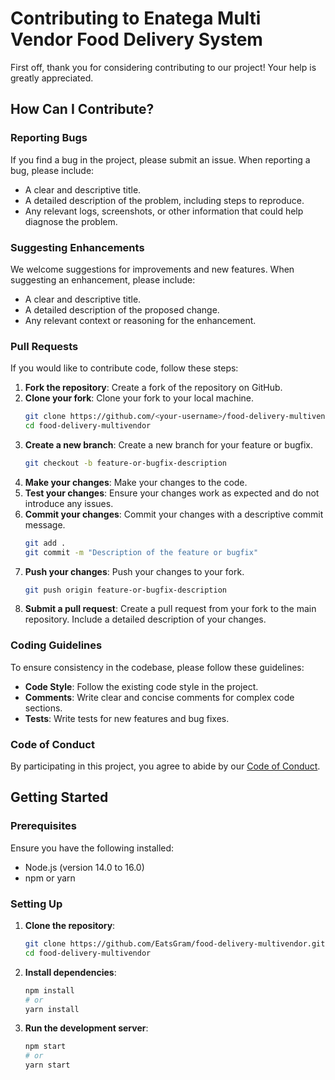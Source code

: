 # Contributing to Enatega Multi Vendor Food Delivery System

First off, thank you for considering contributing to our project! Your help is greatly appreciated.

## How Can I Contribute?

### Reporting Bugs

If you find a bug in the project, please submit an issue. When reporting a bug, please include:

-   A clear and descriptive title.
-   A detailed description of the problem, including steps to reproduce.
-   Any relevant logs, screenshots, or other information that could help diagnose the problem.

### Suggesting Enhancements

We welcome suggestions for improvements and new features. When suggesting an enhancement, please include:

-   A clear and descriptive title.
-   A detailed description of the proposed change.
-   Any relevant context or reasoning for the enhancement.

### Pull Requests

If you would like to contribute code, follow these steps:

1. **Fork the repository**: Create a fork of the repository on GitHub.
2. **Clone your fork**: Clone your fork to your local machine.
    ```bash
    git clone https://github.com/<your-username>/food-delivery-multivendor.git
    cd food-delivery-multivendor
    ```
3. **Create a new branch**: Create a new branch for your feature or bugfix.
    ```bash
    git checkout -b feature-or-bugfix-description
    ```
4. **Make your changes**: Make your changes to the code.
5. **Test your changes**: Ensure your changes work as expected and do not introduce any issues.
6. **Commit your changes**: Commit your changes with a descriptive commit message.
    ```bash
    git add .
    git commit -m "Description of the feature or bugfix"
    ```
7. **Push your changes**: Push your changes to your fork.
    ```bash
    git push origin feature-or-bugfix-description
    ```
8. **Submit a pull request**: Create a pull request from your fork to the main repository. Include a detailed description of your changes.

### Coding Guidelines

To ensure consistency in the codebase, please follow these guidelines:

-   **Code Style**: Follow the existing code style in the project.
-   **Comments**: Write clear and concise comments for complex code sections.
-   **Tests**: Write tests for new features and bug fixes.

### Code of Conduct

By participating in this project, you agree to abide by our [Code of Conduct](CODE_OF_CONDUCT.md).

## Getting Started

### Prerequisites

Ensure you have the following installed:

-   Node.js (version 14.0 to 16.0)
-   npm or yarn

### Setting Up

1. **Clone the repository**:

    ```bash
    git clone https://github.com/EatsGram/food-delivery-multivendor.git
    cd food-delivery-multivendor
    ```

2. **Install dependencies**:

    ```bash
    npm install
    # or
    yarn install
    ```

3. **Run the development server**:
    ```bash
    npm start
    # or
    yarn start
    ```
